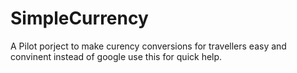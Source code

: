 # SimpleCurrency

A Pilot porject to make curency conversions for travellers easy and convinent instead of google use this for quick help.
